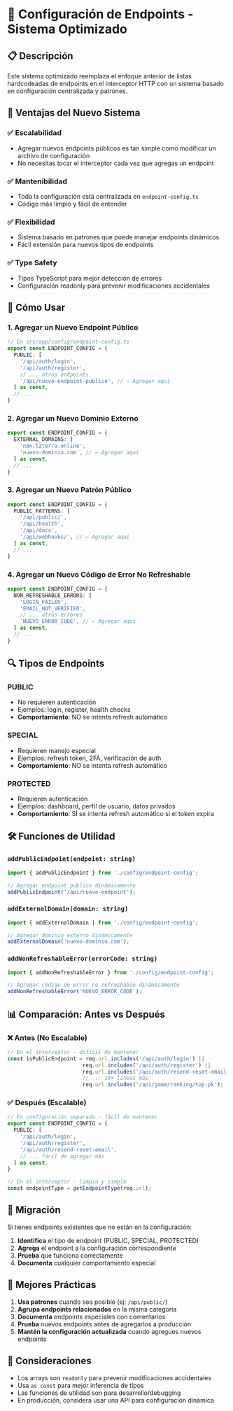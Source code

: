 # 🔧 Configuración de Endpoints - Sistema Optimizado

## 📋 Descripción

Este sistema optimizado reemplaza el enfoque anterior de listas hardcodeadas de endpoints en el interceptor HTTP con un sistema basado en configuración centralizada y patrones.

## 🎯 Ventajas del Nuevo Sistema

### ✅ **Escalabilidad**
- Agregar nuevos endpoints públicos es tan simple como modificar un archivo de configuración
- No necesitas tocar el interceptor cada vez que agregas un endpoint

### ✅ **Mantenibilidad**
- Toda la configuración está centralizada en `endpoint-config.ts`
- Código más limpio y fácil de entender

### ✅ **Flexibilidad**
- Sistema basado en patrones que puede manejar endpoints dinámicos
- Fácil extensión para nuevos tipos de endpoints

### ✅ **Type Safety**
- Tipos TypeScript para mejor detección de errores
- Configuración readonly para prevenir modificaciones accidentales

## 🚀 Cómo Usar

### 1. **Agregar un Nuevo Endpoint Público**

```typescript
// En src/app/config/endpoint-config.ts
export const ENDPOINT_CONFIG = {
  PUBLIC: [
    '/api/auth/login',
    '/api/auth/register',
    // ... otros endpoints
    '/api/nuevo-endpoint-publico', // ← Agregar aquí
  ] as const,
  // ...
}
```

### 2. **Agregar un Nuevo Dominio Externo**

```typescript
export const ENDPOINT_CONFIG = {
  EXTERNAL_DOMAINS: [
    'n8n.l2terra.online',
    'nuevo-dominio.com', // ← Agregar aquí
  ] as const,
  // ...
}
```

### 3. **Agregar un Nuevo Patrón Público**

```typescript
export const ENDPOINT_CONFIG = {
  PUBLIC_PATTERNS: [
    '/api/public/',
    '/api/health',
    '/api/docs',
    '/api/webhooks/', // ← Agregar aquí
  ] as const,
  // ...
}
```

### 4. **Agregar un Nuevo Código de Error No Refreshable**

```typescript
export const ENDPOINT_CONFIG = {
  NON_REFRESHABLE_ERRORS: [
    'LOGIN_FAILED',
    'EMAIL_NOT_VERIFIED',
    // ... otros errores
    'NUEVO_ERROR_CODE', // ← Agregar aquí
  ] as const,
  // ...
}
```

## 🔍 Tipos de Endpoints

### **PUBLIC**
- No requieren autenticación
- Ejemplos: login, register, health checks
- **Comportamiento**: NO se intenta refresh automático

### **SPECIAL**
- Requieren manejo especial
- Ejemplos: refresh token, 2FA, verificación de auth
- **Comportamiento**: NO se intenta refresh automático

### **PROTECTED**
- Requieren autenticación
- Ejemplos: dashboard, perfil de usuario, datos privados
- **Comportamiento**: SÍ se intenta refresh automático si el token expira

## 🛠️ Funciones de Utilidad

### `addPublicEndpoint(endpoint: string)`
```typescript
import { addPublicEndpoint } from './config/endpoint-config';

// Agregar endpoint público dinámicamente
addPublicEndpoint('/api/nuevo-endpoint');
```

### `addExternalDomain(domain: string)`
```typescript
import { addExternalDomain } from './config/endpoint-config';

// Agregar dominio externo dinámicamente
addExternalDomain('nuevo-dominio.com');
```

### `addNonRefreshableError(errorCode: string)`
```typescript
import { addNonRefreshableError } from './config/endpoint-config';

// Agregar código de error no refreshable dinámicamente
addNonRefreshableError('NUEVO_ERROR_CODE');
```

## 📊 Comparación: Antes vs Después

### ❌ **Antes (No Escalable)**
```typescript
// En el interceptor - difícil de mantener
const isPublicEndpoint = req.url.includes('/api/auth/login') || 
                        req.url.includes('/api/auth/register') ||
                        req.url.includes('/api/auth/resend-reset-email') ||
                        // ... 10+ líneas más
                        req.url.includes('/api/game/ranking/top-pk');
```

### ✅ **Después (Escalable)**
```typescript
// En configuración separada - fácil de mantener
export const ENDPOINT_CONFIG = {
  PUBLIC: [
    '/api/auth/login',
    '/api/auth/register',
    '/api/auth/resend-reset-email',
    // ... fácil de agregar más
  ] as const,
}

// En el interceptor - limpio y simple
const endpointType = getEndpointType(req.url);
```

## 🔄 Migración

Si tienes endpoints existentes que no están en la configuración:

1. **Identifica** el tipo de endpoint (PUBLIC, SPECIAL, PROTECTED)
2. **Agrega** el endpoint a la configuración correspondiente
3. **Prueba** que funciona correctamente
4. **Documenta** cualquier comportamiento especial

## 🎯 Mejores Prácticas

1. **Usa patrones** cuando sea posible (ej: `/api/public/`)
2. **Agrupa endpoints relacionados** en la misma categoría
3. **Documenta** endpoints especiales con comentarios
4. **Prueba** nuevos endpoints antes de agregarlos a producción
5. **Mantén la configuración actualizada** cuando agregues nuevos endpoints

## 🚨 Consideraciones

- Los arrays son `readonly` para prevenir modificaciones accidentales
- Usa `as const` para mejor inferencia de tipos
- Las funciones de utilidad son para desarrollo/debugging
- En producción, considera usar una API para configuración dinámica
